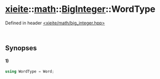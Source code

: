 # [xieite](../../../../../xieite.md)\:\:[math](../../../../../math.md)\:\:[BigInteger<Word>](../../../big_integer.md)\:\:WordType
Defined in header [<xieite/math/big_integer.hpp>](../../../../../../include/xieite/math/big_integer.hpp)

&nbsp;

## Synopses
#### 1)
```cpp
using WordType = Word;
```
